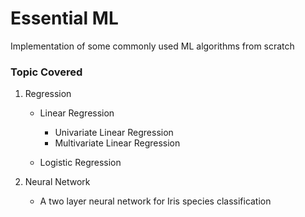 # Essential ML

Implementation of some commonly used ML algorithms from scratch

### Topic Covered

1. Regression
    - Linear Regression
       - Univariate Linear Regression
       - Multivariate Linear Regression

    - Logistic Regression

2. Neural Network
    - A two layer neural network for Iris species classification
